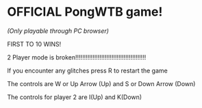 # OFFICIAL PongWTB game!
*(Only playable through PC browser)*

FIRST TO 10 WINS!

2 Player mode is broken!!!!!!!!!!!!!!!!!!!!!!!!!!!!!!!!!!!!!!!!!

If you encounter any glitches press R to restart the game

The controls are W or Up Arrow (Up) and S or Down Arrow (Down)

The controls for player 2 are I(Up) and K(Down)
